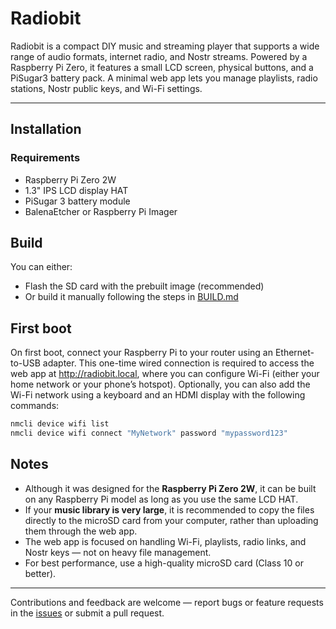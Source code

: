 # Radiobit

Radiobit is a compact DIY music and streaming player that supports a wide range of audio formats, internet radio, and Nostr streams. Powered by a Raspberry Pi Zero, it features a small LCD screen, physical buttons, and a PiSugar3 battery pack. A minimal web app lets you manage playlists, radio stations, Nostr public keys, and Wi-Fi settings.

---

## Installation

### Requirements

- Raspberry Pi Zero 2W
- 1.3" IPS LCD display HAT
- PiSugar 3 battery module
- BalenaEtcher or Raspberry Pi Imager

## Build

You can either:
- Flash the SD card with the prebuilt image (recommended)
- Or build it manually following the steps in [BUILD.md](./BUILD.md)

## First boot

On first boot, connect your Raspberry Pi to your router using an Ethernet-to-USB adapter.
This one-time wired connection is required to access the web app at http://radiobit.local, where you can configure Wi-Fi (either your home network or your phone’s hotspot).
Optionally, you can also add the Wi-Fi network using a keyboard and an HDMI display with the following commands:

```bash
nmcli device wifi list
nmcli device wifi connect "MyNetwork" password "mypassword123"
```

## Notes

- Although it was designed for the **Raspberry Pi Zero 2W**, it can be built on any Raspberry Pi model as long as you use the same LCD HAT.
- If your **music library is very large**, it is recommended to copy the files directly to the microSD card from your computer, rather than uploading them through the web app.
- The web app is focused on handling Wi-Fi, playlists, radio links, and Nostr keys — not on heavy file management.
- For best performance, use a high-quality microSD card (Class 10 or better).

---

Contributions and feedback are welcome — report bugs or feature requests in the [issues](https://github.com/bon3k/radiobit/issues) or submit a pull request.


